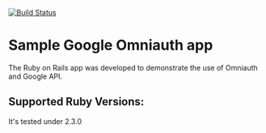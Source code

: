 [![Build Status](https://www.travis-ci.org/zenkbaries/FrontdoorGoogleBootstrap.svg?branch=master)](https://www.travis-ci.org/zenkbaries/FrontdoorGoogleBootstrap)

# Sample Google Omniauth app

The Ruby on Rails app was developed to demonstrate the use of Omniauth and Google API.



## Supported Ruby Versions:
It's tested under 2.3.0
